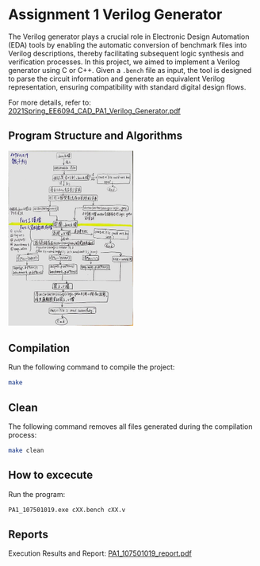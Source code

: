 # Assignment 1 Verilog Generator
The Verilog generator plays a crucial role in Electronic Design Automation (EDA) tools by enabling the automatic conversion of benchmark files into Verilog descriptions, thereby facilitating subsequent logic synthesis and verification processes. In this project, we aimed to implement a Verilog generator using C or C++. Given a `.bench` file as input, the tool is designed to parse the circuit information and generate an equivalent Verilog representation, ensuring compatibility with standard digital design flows.  
  
For more details, refer to: [2021Spring_EE6094_CAD_PA1_Verilog_Generator.pdf](2021Spring_EE6094_CAD_PA1_Verilog_Generator.pdf)

## Program Structure and Algorithms
<img src="https://github.com/TzuHsiang417/CAD-for-VLSI-Design/blob/main/Verilog%20Generator/picture/Program_Structure.jpg" width="50%">

## Compilation
Run the following command to compile the project:
```sh
make
```

## Clean
The following command removes all files generated during the compilation process:
```sh
make clean
```

## How to excecute
Run the program: 
```sh
PA1_107501019.exe cXX.bench cXX.v
```

## Reports
Execution Results and Report: 
[PA1_107501019_report.pdf](PA1_107501019_report.pdf)
